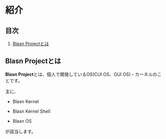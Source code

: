 # 紹介

## 目次

1. [Blasn Projectとは](#blasn-projectとは)

## Blasn Projectとは

**Blasn Project**とは、個人で開発しているOS(CUI OS、GUI OS)・カーネルのことです。

主に、

- Blasn Kernel

- Blasn Kernel Shell

- Blasn OS

が該当します。
